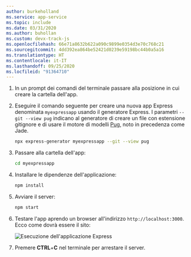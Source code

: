 ```yaml
---
author: burkeholland
ms.service: app-service
ms.topic: include
ms.date: 03/31/2020
ms.author: buhollan
ms.custom: devx-track-js
ms.openlocfilehash: 66e71a8632b622a090c9899e0354d3e70c768c21
ms.sourcegitcommit: 4dd392ea864be52421d0239e59198bc44b0a5a16
ms.translationtype: HT
ms.contentlocale: it-IT
ms.lasthandoff: 09/25/2020
ms.locfileid: "91364710"
---
```

1. In un prompt dei comandi del terminale passare alla posizione in cui creare la cartella dell'app.

1. Eseguire il comando seguente per creare una nuova app Express denominata `myexpressapp` usando il generatore Express. I parametri `--git --view pug` indicano al generatore di creare un file con estensione gitignore e di usare il motore di modelli [Pug](https://pugjs.org/api/getting-started.html), noto in precedenza come Jade.

    ```bash
    npx express-generator myexpressapp --git --view pug
    ```

1. Passare alla cartella dell'app:

    ```bash
    cd myexpressapp
    ```

1. Installare le dipendenze dell'applicazione:

    ```bash
    npm install
    ```

1. Avviare il server:

    ```bash
    npm start
    ```

1. Testare l'app aprendo un browser all'indirizzo `http://localhost:3000`. Ecco come dovrà essere il sito:

    ![Esecuzione dell'applicazione Express](../media/deploy-azure/express.png)

1. Premere **CTRL**+**C** nel terminale per arrestare il server.
 
